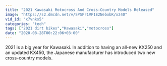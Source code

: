 ```yaml
---
title: "2021 Kawasaki Motocross And Cross-Country Models Released"
image: "https://s2.dmcdn.net/v/SPSFr1VF1E2NebxbK/x240"
vid_id: "x7vnks5"
categories: "tech"
tags: ["2021 dirt bikes","Kawasaki","motocross"]
date: "2020-08-28T00:22:06+03:00"
---
```

2021 is a big year for Kawasaki. In addition to having an all-new KX250 and an updated KX450, the Japanese manufacturer has introduced two new cross-country models.
